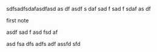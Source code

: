 sdfsadfsdafasdfasd
as
df
asdf
s
daf
sad
f
sad
f
sdaf
as
df


first note

asdf
sad
f
asd
fsd
af


asd
fsa
dfs
adfs
adf
assfd
sfd
